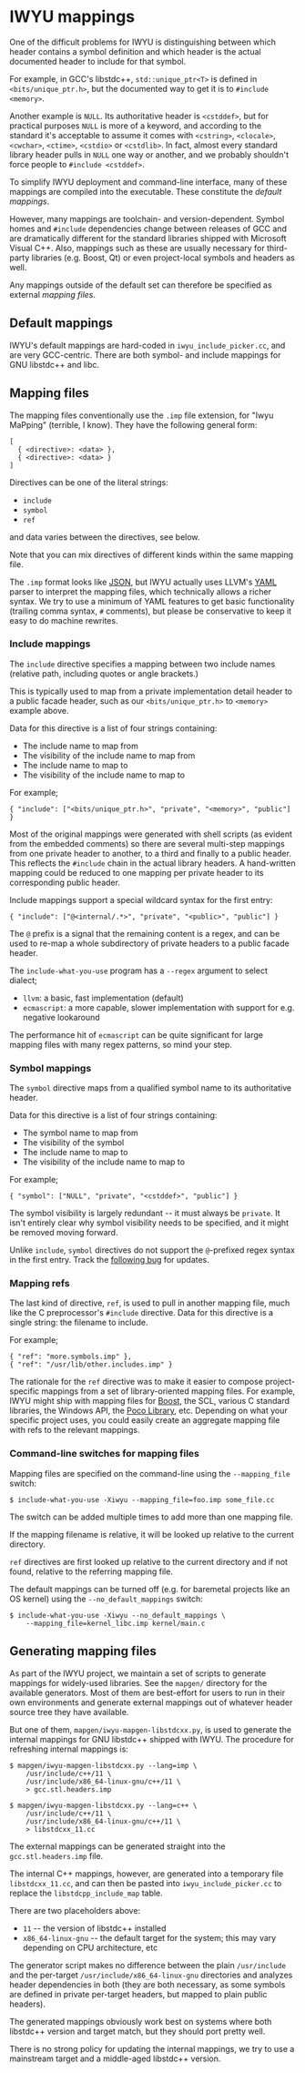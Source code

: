 # IWYU mappings #

One of the difficult problems for IWYU is distinguishing between which header
contains a symbol definition and which header is the actual documented header to
include for that symbol.

For example, in GCC's libstdc++, `std::unique_ptr<T>` is defined in
`<bits/unique_ptr.h>`, but the documented way to get it is to `#include
<memory>`.

Another example is `NULL`. Its authoritative header is `<cstddef>`, but for
practical purposes `NULL` is more of a keyword, and according to the standard
it's acceptable to assume it comes with `<cstring>`, `<clocale>`, `<cwchar>`,
`<ctime>`, `<cstdio>` or `<cstdlib>`. In fact, almost every standard library
header pulls in `NULL` one way or another, and we probably shouldn't force
people to `#include <cstddef>`.

To simplify IWYU deployment and command-line interface, many of these mappings
are compiled into the executable. These constitute the *default mappings*.

However, many mappings are toolchain- and version-dependent. Symbol homes and
`#include` dependencies change between releases of GCC and are dramatically
different for the standard libraries shipped with Microsoft Visual C++. Also,
mappings such as these are usually necessary for third-party libraries
(e.g. Boost, Qt) or even project-local symbols and headers as well.

Any mappings outside of the default set can therefore be specified as external
*mapping files*.


## Default mappings ##

IWYU's default mappings are hard-coded in `iwyu_include_picker.cc`, and are very
GCC-centric. There are both symbol- and include mappings for GNU libstdc++ and
libc.


## Mapping files ##

The mapping files conventionally use the `.imp` file extension, for "Iwyu
MaPping" (terrible, I know). They have the following general form:

    [
      { <directive>: <data> },
      { <directive>: <data> }
    ]

Directives can be one of the literal strings:

* `include`
* `symbol`
* `ref`

and data varies between the directives, see below.

Note that you can mix directives of different kinds within the same mapping
file.

The `.imp` format looks like [JSON](http://json.org/), but IWYU actually uses
LLVM's [YAML](https://yaml.org/) parser to interpret the mapping files, which
technically allows a richer syntax. We try to use a minimum of YAML features to
get basic functionality (trailing comma syntax, `#` comments), but please be
conservative to keep it easy to do machine rewrites.


### Include mappings ###

The `include` directive specifies a mapping between two include names (relative
path, including quotes or angle brackets.)

This is typically used to map from a private implementation detail header to a
public facade header, such as our `<bits/unique_ptr.h>` to `<memory>` example
above.

Data for this directive is a list of four strings containing:

* The include name to map from
* The visibility of the include name to map from
* The include name to map to
* The visibility of the include name to map to

For example;

    { "include": ["<bits/unique_ptr.h>", "private", "<memory>", "public"] }

Most of the original mappings were generated with shell scripts (as evident from
the embedded comments) so there are several multi-step mappings from one private
header to another, to a third and finally to a public header. This reflects the
`#include` chain in the actual library headers. A hand-written mapping could be
reduced to one mapping per private header to its corresponding public header.

Include mappings support a special wildcard syntax for the first entry:

    { "include": ["@<internal/.*>", "private", "<public>", "public"] }

The `@` prefix is a signal that the remaining content is a regex, and can be
used to re-map a whole subdirectory of private headers to a public facade
header.

The `include-what-you-use` program has a `--regex` argument to select dialect;

* `llvm`: a basic, fast implementation (default)
* `ecmascript`: a more capable, slower implementation with support for
  e.g. negative lookaround

The performance hit of `ecmascript` can be quite significant for large mapping
files with many regex patterns, so mind your step.


### Symbol mappings ###

The `symbol` directive maps from a qualified symbol name to its authoritative
header.

Data for this directive is a list of four strings containing:

* The symbol name to map from
* The visibility of the symbol
* The include name to map to
* The visibility of the include name to map to

For example;

    { "symbol": ["NULL", "private", "<cstddef>", "public"] }

The symbol visibility is largely redundant -- it must always be `private`. It
isn't entirely clear why symbol visibility needs to be specified, and it might
be removed moving forward.

Unlike `include`, `symbol` directives do not support the `@`-prefixed regex
syntax in the first entry. Track the [following
bug](https://github.com/include-what-you-use/include-what-you-use/issues/233)
for updates.


### Mapping refs ###

The last kind of directive, `ref`, is used to pull in another mapping file, much
like the C preprocessor's `#include` directive. Data for this directive is a
single string: the filename to include.

For example;

    { "ref": "more.symbols.imp" },
    { "ref": "/usr/lib/other.includes.imp" }

The rationale for the `ref` directive was to make it easier to compose
project-specific mappings from a set of library-oriented mapping files. For
example, IWYU might ship with mapping files for [Boost](http://www.boost.org),
the SCL, various C standard libraries, the Windows API, the [Poco
Library](http://pocoproject.org), etc. Depending on what your specific project
uses, you could easily create an aggregate mapping file with refs to the
relevant mappings.


### Command-line switches for mapping files ###

Mapping files are specified on the command-line using the `--mapping_file`
switch:

    $ include-what-you-use -Xiwyu --mapping_file=foo.imp some_file.cc

The switch can be added multiple times to add more than one mapping file.

If the mapping filename is relative, it will be looked up relative to the
current directory.

`ref` directives are first looked up relative to the current directory and if
not found, relative to the referring mapping file.

The default mappings can be turned off (e.g. for baremetal projects like an OS
kernel) using the `--no_default_mappings` switch:

    $ include-what-you-use -Xiwyu --no_default_mappings \
        --mapping_file=kernel_libc.imp kernel/main.c


## Generating mapping files ##

As part of the IWYU project, we maintain a set of scripts to generate mappings
for widely-used libraries. See the `mapgen/` directory for the available
generators. Most of them are best-effort for users to run in their own
environments and generate external mappings out of whatever header source tree
they have available.

But one of them, `mapgen/iwyu-mapgen-libstdcxx.py`, is used to generate the
internal mappings for GNU libstdc++ shipped with IWYU. The procedure for
refreshing internal mappings is:

```
$ mapgen/iwyu-mapgen-libstdcxx.py --lang=imp \
    /usr/include/c++/11 \
    /usr/include/x86_64-linux-gnu/c++/11 \
    > gcc.stl.headers.imp

$ mapgen/iwyu-mapgen-libstdcxx.py --lang=c++ \
    /usr/include/c++/11 \
    /usr/include/x86_64-linux-gnu/c++/11 \
    > libstdcxx_11.cc
```

The external mappings can be generated straight into the `gcc.stl.headers.imp`
file.

The internal C++ mappings, however, are generated into a temporary file
`libstdcxx_11.cc`, and can then be pasted into `iwyu_include_picker.cc` to
replace the `libstdcpp_include_map` table.

There are two placeholders above:

* `11` -- the version of libstdc++ installed
* `x86_64-linux-gnu` -- the default target for the system; this may vary
  depending on CPU architecture, etc

The generator script makes no difference between the plain `/usr/include` and
the per-target `/usr/include/x86_64-linux-gnu` directories and analyzes header
dependencies in both (they are both necessary, as some symbols are defined in
private per-target headers, but mapped to plain public headers).

The generated mappings obviously work best on systems where both libstdc++
version and target match, but they should port pretty well.

There is no strong policy for updating the internal mappings, we try to use a
mainstream target and a middle-aged libstdc++ version.
